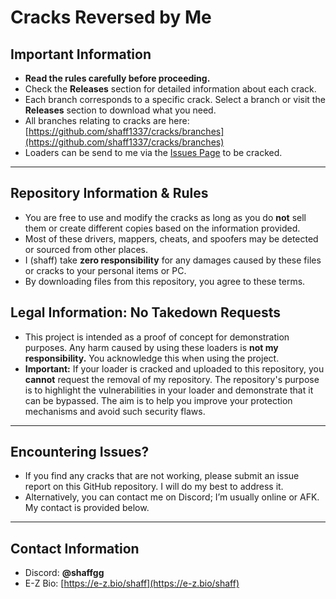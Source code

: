 # **Cracks Reversed by Me**

## **Important Information**
- **Read the rules carefully before proceeding.**
- Check the **Releases** section for detailed information about each crack.
- Each branch corresponds to a specific crack. Select a branch or visit the **Releases** section to download what you need.
- All branches relating to cracks are here: [https://github.com/shaff1337/cracks/branches](https://github.com/shaff1337/cracks/branches)
- Loaders can be send to me via the [Issues Page](https://github.com/shaff1337/cracks/issues) to be cracked.
---

## **Repository Information & Rules**
- You are free to use and modify the cracks as long as you do **not** sell them or create different copies based on the information provided.
- Most of these drivers, mappers, cheats, and spoofers may be detected or sourced from other places.
- I (shaff) take **zero responsibility** for any damages caused by these files or cracks to your personal items or PC.
- By downloading files from this repository, you agree to these terms.

## **Legal Information: No Takedown Requests**
- This project is intended as a proof of concept for demonstration purposes. Any harm caused by using these loaders is **not my responsibility.** You acknowledge this when using the project.
- **Important:** If your loader is cracked and uploaded to this repository, you **cannot** request the removal of my repository. The repository's purpose is to highlight the vulnerabilities in your loader and demonstrate that it can be bypassed. The aim is to help you improve your protection mechanisms and avoid such security flaws.

---

## **Encountering Issues?**
- If you find any cracks that are not working, please submit an issue report on this GitHub repository. I will do my best to address it.
- Alternatively, you can contact me on Discord; I’m usually online or AFK. My contact is provided below.

---

## **Contact Information**
- Discord: **@shaffgg**
- E-Z Bio: [https://e-z.bio/shaff](https://e-z.bio/shaff)
